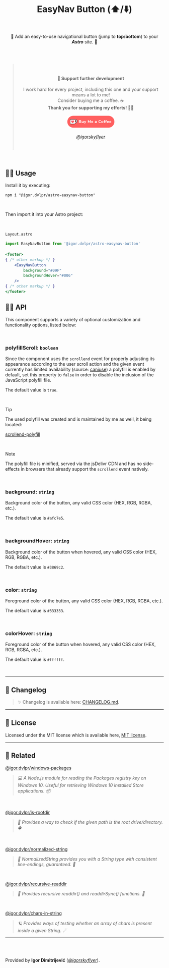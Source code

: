 <h1 align="center">EasyNav Button (⬆️/⬇️)</h1>

<br>

<p align="center">
	🧭 Add an easy-to-use navigational button (jump to <strong>top</strong>/<strong>bottom</strong>) to your <strong><em>Astro</em></strong> site. 🔼
</p>

<br>
<br>

<div align="center">
	<blockquote>
		<br>
		<h4>💖 Support further development</h4>
		<span>I work hard for every project, including this one and your support means a lot to me!
		<br>
		Consider buying me a coffee. ☕
		<br>
		<strong>Thank you for supporting my efforts! 🙏😊</strong></span>
		<br>
		<br>
		<a href="https://ko-fi.com/igorskyflyer" target="_blank"><img src="https://raw.githubusercontent.com/igorskyflyer/igorskyflyer/main/assets/ko-fi.png" alt="Donate to igorskyflyer" width="150"></a>
		<br>
		<br>
		<a href="https://github.com/igorskyflyer"><em>@igorskyflyer</em></a>
		<br>
		<br>
		<br>
	</blockquote>
</div>

<br>

## 🕵🏼 Usage

Install it by executing:

```shell
npm i "@igor.dvlpr/astro-easynav-button"
```

<br>

Then import it into your Astro project:

<br>

`Layout.astro`
```jsx
import EasyNavButton from '@igor.dvlpr/astro-easynav-button'

<footer>
{ /* other markup */ }
	<EasyNavButton
		background="#09F"
		backgroundHover="#006"
	/>
{ /* other markup */ }
</footer>
```

## 🤹🏼 API

This component supports a variety of optional customization and functionality options, listed below:

<br>

### polyfillScroll: `boolean`

Since the component uses the `scrollend` event for properly adjusting its appearance according to the user scroll action and the given event currently has limited availability (source: [caniuse](https://caniuse.com/mdn-api_document_scrollend_event)) a polyfill is enabled by default, set this property to `false` in order to disable the inclusion of the JavaScript polyfill file.  

The default value is `true`.

<br>

> [!TIP]
> The used polyfill was created and is maintained by me as well, it being located:
>

[scrollend-polyfill](https://github.com/igorskyflyer/npm-scrollend-polyfill)

<br>

> [!NOTE]
> The polyfill file is minified, served via the jsDelivr CDN and has no side-effects in browsers that already support the `scrollend` event natively.
>

<br>

### background: `string`

Background color of the button, any valid CSS color (HEX, RGB, RGBA, etc.).  

The default value is `#afc7e5`.

<br>

### backgroundHover: `string`

Background color of the button when hovered, any valid CSS color (HEX, RGB, RGBA, etc.).  

The default value is `#3869c2`.

<br>

### color: `string`

Foreground color of the button, any valid CSS color (HEX, RGB, RGBA, etc.).

The default value is `#333333`.

<br>

### colorHover: `string`

Foreground color of the button when hovered, any valid CSS color (HEX, RGB, RGBA, etc.).  

The default value is `#ffffff`.

<br>

---

## 📝 Changelog

> ✨ Changelog is available here: [CHANGELOG.md](https://github.com/igorskyflyer/astro-easynav-button/blob/main/CHANGELOG.md).

---

## 🪪 License

Licensed under the MIT license which is available here, [MIT license](https://github.com/igorskyflyer/astro-easynav-button/blob/main/LICENSE).

---

## 🧬 Related

[@igor.dvlpr/windows-packages](https://www.npmjs.com/package/@igor.dvlpr/windows-packages)

> _💻 A Node.js module for reading the Packages registry key on Windows 10. Useful for retrieving Windows 10 installed Store applications. 📦_

<br>

[@igor.dvlpr/is-rootdir](https://www.npmjs.com/package/@igor.dvlpr/is-rootdir)

> _🔼 Provides a way to check if the given path is the root drive/directory. ⛔_

<br>

[@igor.dvlpr/normalized-string](https://www.npmjs.com/package/@igor.dvlpr/normalized-string)

> _💊 NormalizedString provides you with a String type with consistent line-endings, guaranteed. 📮_

<br>

[@igor.dvlpr/recursive-readdir](https://www.npmjs.com/package/@igor.dvlpr/recursive-readdir)

> _📖 Provides recursive readdir() and readdirSync() functions. 📁_

<br>

[@igor.dvlpr/chars-in-string](https://www.npmjs.com/package/@igor.dvlpr/chars-in-string)

> _🪐 Provides ways of testing whether an array of chars is present inside a given String. ☄_

---

<br>
<br>

Provided by **Igor Dimitrijević** ([*@igorskyflyer*](https://github.com/igorskyflyer/)).
